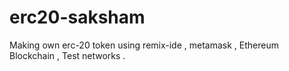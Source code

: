# erc20-saksham
Making own erc-20 token using remix-ide , metamask , Ethereum Blockchain , Test networks .
